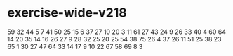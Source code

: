 # exercise-wide-v218
59
32
44
5
7
41
50
25
15
6
37
27
10
20
3
11
61
27
43
24
9
26
33
40
4
60
64
14
20
35
14
16
26
27
9
28
32
25
20
25
54
38
75
26
4
37
26
11
51
25
38
23
65
1
30
27
47
64
33
14
17
9
10
22
67
58
69
8
3
